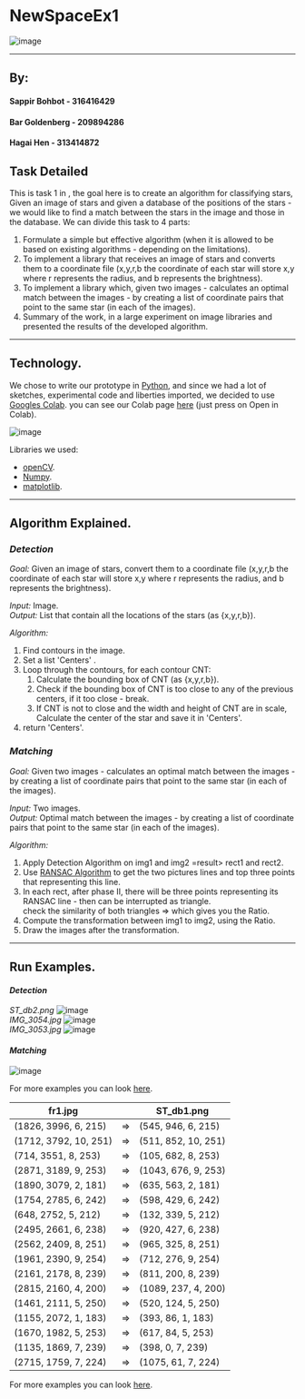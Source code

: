 # NewSpaceEx1

![image](https://user-images.githubusercontent.com/92790326/233796654-01a98aee-d4ee-43cd-a5d7-5e18b740fdd5.png)

----

## By:
#### Sappir Bohbot - 316416429
#### Bar Goldenberg - 209894286
#### Hagai Hen - 313414872

## Task Detailed

This is task 1 in <course name>, 
the goal here is to create an algorithm for classifying stars, 
Given an image of stars and given a database of the positions of the stars - 
we would like to find a match between the stars in the image and those in 
the database. We can divide this task to 4 parts:
1. Formulate a simple but effective algorithm (when it is allowed to be based on existing algorithms - depending on the limitations).
2. To implement a library that receives an image of stars and converts them to a coordinate file (x,y,r,b the coordinate of each star will store x,y where r represents the radius, and b represents the brightness).
3. To implement a library which, given two images - calculates an optimal match between the images - by creating a list of coordinate pairs that point to the same star (in each of the images).
4. Summary of the work, in a large experiment on image libraries and presented the results of the developed algorithm.



---
## Technology.
We chose to write our prototype in [Python](https://www.python.org/), and since we had a lot of sketches, 
experimental code and liberties imported, we decided to use [Googles Colab](https://colab.research.google.com/). 
you can see our Colab page [here](https://github.com/HagaiHen/NewSpaceEx1/blob/main/New_Space_Ex1.ipynb) (just press on Open in Colab). 

![image](https://user-images.githubusercontent.com/92790326/233613447-aa216c1d-b675-47cf-be61-4f17da302622.png)

Libraries we used:
- [openCV](https://opencv.org/).
- [Numpy](https://numpy.org/).
- [matplotlib](https://matplotlib.org/). 
---
## Algorithm Explained.
### _Detection_
*Goal:* Given an image of stars, convert them to a coordinate file (x,y,r,b the coordinate of each star will store x,y where r represents the radius, and b represents the brightness).<br/>

*Input:* Image. <br/>
*Output:* List that contain all the locations of the stars (as {x,y,r,b}).

*_Algorithm:_*
1. Find contours in the image.
2. Set a list 'Centers' .
3. Loop through the contours, for each contour CNT:
   1. Calculate the bounding box of CNT (as {x,y,r,b}).
   2. Check if the bounding box of CNT is too close to any of the previous centers, if it too close - break.
   3. If CNT is not to close and the width and height of CNT are in scale, Calculate the center of the star and save it in 'Centers'.
4. return 'Centers'.
### _Matching_
*Goal:* Given two images - calculates an optimal match between the images - by creating a list of coordinate pairs that point to the same star (in each of the images).<br/>

*Input:* Two images. <br/>
*Output:* Optimal match between the images - by creating a list of coordinate pairs that point to the same star (in each of the images).


*_Algorithm:_*
1. Apply Detection Algorithm on img1 and img2 =result> rect1 and rect2.
2. Use [RANSAC Algorithm](https://en.wikipedia.org/wiki/Random_sample_consensus) to get the two pictures lines and top three points that representing this line.
3. In each rect, after phase II, there will be three points representing its RANSAC line - then can be interrupted as triangle.<br/>
    check the similarity of both triangles => which gives you the Ratio. 
4. Compute the transformation between img1 to img2, using the Ratio.
5. Draw the images after the transformation.

---
## Run Examples.

#### _Detection_

*ST_db2.png*
![image](https://user-images.githubusercontent.com/92790326/233796355-73c6a92f-7bd9-4db8-8eb5-7a8a8fb71aae.png)
<br/>
*IMG_3054.jpg*
![image](https://user-images.githubusercontent.com/92790326/233796363-346c628f-fa3b-4754-8c56-3ebc627eeec3.png) 
<br/>
*IMG_3053.jpg*
![image](https://user-images.githubusercontent.com/92790326/233796376-f882ace4-f6b7-48de-9109-e8ed7d97a9eb.png)
<br/>
#### _Matching_
![image](https://user-images.githubusercontent.com/92790326/233795849-7b44cf8c-accf-4ded-845d-5b0690a3c295.png)



For more examples you can look [here](https://github.com/HagaiHen/NewSpaceEx1/blob/main/New_Space_Ex1.ipynb).

 

fr1.jpg | | ST_db1.png
--- | --- | ---|
(1826, 3996, 6, 215) |=>| (545, 946, 6, 215) 
(1712, 3792, 10, 251) |=>| (511, 852, 10, 251)
(714, 3551, 8, 253) |=>| (105, 682, 8, 253)
(2871, 3189, 9, 253)  |=>| (1043, 676, 9, 253)
(1890, 3079, 2, 181) |=>| (635, 563, 2, 181)
(1754, 2785, 6, 242) |=>| (598, 429, 6, 242)
(648, 2752, 5, 212)| => |(132, 339, 5, 212)
(2495, 2661, 6, 238) |=> |(920, 427, 6, 238)
(2562, 2409, 8, 251) |=> |(965, 325, 8, 251)
(1961, 2390, 9, 254) |=>| (712, 276, 9, 254)
(2161, 2178, 8, 239) |=>| (811, 200, 8, 239)
(2815, 2160, 4, 200) |=>| (1089, 237, 4, 200)
(1461, 2111, 5, 250) |=>| (520, 124, 5, 250)
(1155, 2072, 1, 183) |=>| (393, 86, 1, 183)
(1670, 1982, 5, 253) |=>| (617, 84, 5, 253)
(1135, 1869, 7, 239) |=>| (398, 0, 7, 239)
(2715, 1759, 7, 224) |=>| (1075, 61, 7, 224)


For more examples you can look [here](https://github.com/HagaiHen/NewSpaceEx1/blob/main/New_Space_Ex1.ipynb).

 
